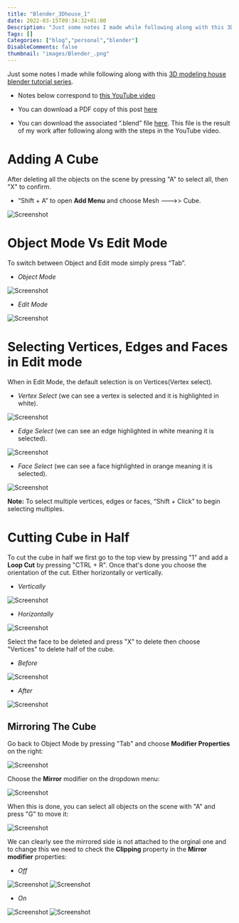 ```yaml
---
title: "Blender_3Dhouse_1"
date: 2022-03-15T09:34:32+01:00
Description: "Just some notes I made while following along with this 3D modeling house blender tutorial series."
Tags: []
Categories: ["blog","personal","blender"]
DisableComments: false
thumbnail: "images/Blender_.png"
---
```

Just some notes I made while following along with this [3D modeling house blender tutorial series](https://youtu.be/Np1kscimD4w).

- Notes below correspond to [this YouTube video](https://youtu.be/Np1kscimD4w)

- You can download a PDF copy of this post [here](www.google.com)

- You can download the associated “.blend” file [here](www.google.com). This file is the result of my work after following along with the steps in the YouTube video.

# Adding A Cube

After deleting all the objects on the scene by pressing "A" to select all, then "X" to confirm.
- “Shift + A” to open **Add Menu** and choose Mesh --->> Cube.

![Screenshot](/images/3D_house_tuto1/1.png)

# Object Mode Vs Edit Mode

To switch between Object and Edit mode simply press “Tab”.

- *Object Mode*

![Screenshot](/images/3D_house_tuto1/2.png)

- *Edit Mode*

![Screenshot](/images/3D_house_tuto1/3.png)

# Selecting Vertices, Edges and Faces in Edit mode

When in Edit Mode, the default selection is on Vertices(Vertex select).

- *Vertex Select* (we can see a vertex is selected and it is highlighted in white).

![Screenshot](/images/3D_house_tuto1/4.png)

- *Edge Select* (we can see an edge highlighted in white meaning it is selected).

![Screenshot](/images/3D_house_tuto1/5.png)


- *Face Select* (we can see a face highlighted in orange meaning it is selected).

![Screenshot](/images/3D_house_tuto1/6.png)


**Note:** To select multiple vertices, edges or faces, “Shift + Click” to begin selecting multiples.

# Cutting Cube in Half

To cut the cube in half we first go to the top view by pressing "1" and add a **Loop Cut** by pressing "CTRL + R".
Once that's done you choose the orientation of the cut. Either horizontally or vertically.

- *Vertically*

![Screenshot](/images/3D_house_tuto1/7.png)

- *Horizontally*

![Screenshot](/images/3D_house_tuto1/8.png)

Select the face to be deleted and press "X" to delete then choose "Vertices" to delete half of the cube.

- *Before*

![Screenshot](/images/3D_house_tuto1/9.png)

- *After*

![Screenshot](/images/3D_house_tuto1/10.png)

## Mirroring The Cube

Go back to Object Mode by pressing "Tab" and choose **Modifier Properties** on the right:

![Screenshot](/images/3D_house_tuto1/11.png)

Choose the **Mirror** modifier on the dropdown menu:

![Screenshot](/images/3D_house_tuto1/12.png)

When this is done, you can select all objects on the scene with "A" and press "G" to move it:

![Screenshot](/images/3D_house_tuto1/13.png)

We can clearly see the mirrored side is not attached to the orginal one and to change this we need to check the **Clipping** property in the **Mirror modifier** properties:

- *Off*

![Screenshot](/images/3D_house_tuto1/15.png)
![Screenshot](/images/3D_house_tuto1/13.png)

- *On*

![Screenshot](/images/3D_house_tuto1/16.png)
![Screenshot](/images/3D_house_tuto1/14.png)